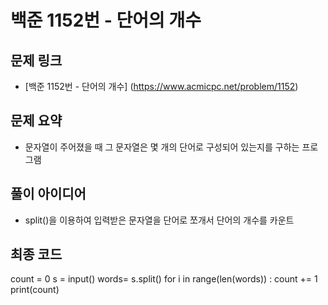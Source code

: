#  백준 1152번 - 단어의 개수

## 문제 링크
- [백준 1152번 - 단어의 개수] (https://www.acmicpc.net/problem/1152)

## 문제 요약
- 문자열이 주어졌을 때 그 문자열은 몇 개의 단어로 구성되어 있는지를 구하는 프로그램 

## 풀이 아이디어
- split()을 이용하여 입력받은 문자열을 단어로 쪼개서 단어의 개수를 카운트


## 최종 코드
count = 0 
s = input()
words= s.split()
for i in range(len(words)) :
    count += 1
print(count)